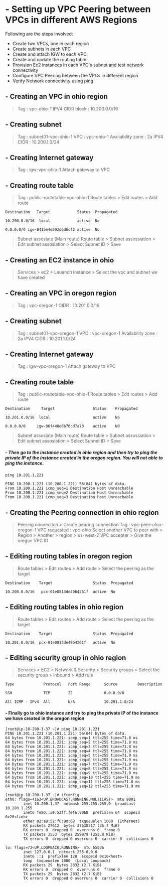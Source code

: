 
# - Setting up VPC Peering between VPCs in different AWS Regions

Following are the steps involved:

* Create two VPCs, one in each region
* Create subnets in each VPC
* Create and attach IGW to each VPC
* Create and update the routing table
* Provision Ec2 instances in each VPC's subnet and test network connectivity
* Configure VPC Peering between the VPCs in different region
* Verify Network connectivity using ping


## - Creating an VPC in ohio region

> Tag : vpc-ohio-1
> IPV4 CIDR block : 10.200.0.0/16

## - Creating subnet 

> Tag : subnet01-vpc-ohio-1
> VPC : vpc-ohio-1
> Availability zone : 2a
> IPV4 CIDR : 10.200.1.0/24

## - Creating Internet gateway

> Tag : igw-vpc-ohio-1
> Attach gateway to VPC

## - Creating route table

> Tag : public-routetable-vpc-ohio-1
> Route tables > Edit routes > Add route 
```
Destination   Target            Status  Propagated

10.200.0.0/16  local            active  No

0.0.0.0/0 igw-0415e4e592d6d6cf2	active  No
```
> Subnet assosiate (Main route)
Route table > Subnet assossiation > Edit subnet assosiation > Select Subnet ID > Save

## - Creating an EC2 instance in ohio
> Services > ec2 > Lauanch instance > Select the vpc and subnet we have created 

## - Creating an VPC in oregon region
> Tag : vpc-oregon-1
> CIDR : 10.201.0.0/16

## - Creating subnet 

> Tag : subnet01-vpc-oregon-1
> VPC : vpc-oregon-1
> Availability zone : 2a
> IPV4 CIDR : 10.201.1.0/24

## - Creating Internet gateway

> Tag : igw-vpc-oregon-1
> Attach gateway to VPC

## - Creating route table

> Tag : public-routetable-vpc-ohio-1
> Route tables > Edit routes > Add route 
```
Destination     Target                 Status    Propagated

10.201.0.0/16  local                   active    No
		
0.0.0.0/0     igw-06f448e6b76cd7a70    active    NO

```
> Subnet assosiate (Main route)
Route table > Subnet assossiation > Edit subnet assosiation > Select Subnet ID > Save

##### - Then go to the instance created in ohio region and then try to ping the private IP of the instance created in the oregon region. You will not able to ping the instance.

```
ping 10.201.1.221

PING 10.200.1.221 (10.200.1.221) 56(84) bytes of data.
From 10.200.1.221 icmp_seq=1 Destination Host Unreachable
From 10.200.1.221 icmp_seq=2 Destination Host Unreachable
From 10.200.1.221 icmp_seq=3 Destination Host Unreachable
```

## - Creating the Peering connection in ohio region
> Peering connection > Create pearing connection 
> Tag : vpc-peer-ohio-oregon-1
> VPC requested : vpc-ohio
> Select another VPC to peer with > Region > Another > region > us-west-2
> VPC accepter > Give the oregon VPC ID 

## - Editing routing tables in oregon region
> Route tables > Edit routes > Add route > Select the peering as the target
```
Destination    Target                  Status  Propagated

10.200.0.0/16   pcx-01e0813de49b4261f  active  No
```
## - Editing routing tables in ohio region
> Route tables > Edit routes > Add route > Select the peering as the target
```
Destination    Target                  Status  Propagated

10.201.0.0/16  pcx-01e0813de49b4261f   active  No
```
## - Editing security group in ohio region 
> Services > EC2 > Network & Security > Security groups > Select the security group > Inbound > Add rule
```
Type             Protocol   Port Range      Source         Description

SSH              TCP        22              0.0.0.0/0

All ICMP - IPv4  All        N/A             10.201.1.0/24
````
#### - Finally go to ohio instance and try to ping the private IP of the instance we have created in the oregon region 
````
[root@ip-10-200-1-37 ~]# ping 10.201.1.221
PING 10.201.1.221 (10.201.1.221) 56(84) bytes of data.
64 bytes from 10.201.1.221: icmp_seq=1 ttl=255 time=71.8 ms
64 bytes from 10.201.1.221: icmp_seq=2 ttl=255 time=71.8 ms
64 bytes from 10.201.1.221: icmp_seq=3 ttl=255 time=71.8 ms
64 bytes from 10.201.1.221: icmp_seq=4 ttl=255 time=71.8 ms
64 bytes from 10.201.1.221: icmp_seq=5 ttl=255 time=71.9 ms
64 bytes from 10.201.1.221: icmp_seq=6 ttl=255 time=71.9 ms
64 bytes from 10.201.1.221: icmp_seq=7 ttl=255 time=71.9 ms
64 bytes from 10.201.1.221: icmp_seq=8 ttl=255 time=71.8 ms
64 bytes from 10.201.1.221: icmp_seq=9 ttl=255 time=71.9 ms
64 bytes from 10.201.1.221: icmp_seq=10 ttl=255 time=71.9 ms
64 bytes from 10.201.1.221: icmp_seq=11 ttl=255 time=71.8 ms
64 bytes from 10.201.1.221: icmp_seq=12 ttl=255 time=71.9 ms

[root@ip-10-200-1-37 ~]# ifconfig
eth0: flags=4163<UP,BROADCAST,RUNNING,MULTICAST>  mtu 9001
        inet 10.200.1.37  netmask 255.255.255.0  broadcast 10.200.1.255
        inet6 fe80::a9:52ff:fef6:9068  prefixlen 64  scopeid 0x20<link>
        ether 02:a9:52:f6:90:68  txqueuelen 1000  (Ethernet)
        RX packets 27612  bytes 37538517 (35.7 MiB)
        RX errors 0  dropped 0  overruns 0  frame 0
        TX packets 3553  bytes 259979 (253.8 KiB)
        TX errors 0  dropped 0 overruns 0  carrier 0  collisions 0

lo: flags=73<UP,LOOPBACK,RUNNING>  mtu 65536
        inet 127.0.0.1  netmask 255.0.0.0
        inet6 ::1  prefixlen 128  scopeid 0x10<host>
        loop  txqueuelen 1000  (Local Loopback)
        RX packets 29  bytes 2832 (2.7 KiB)
        RX errors 0  dropped 0  overruns 0  frame 0
        TX packets 29  bytes 2832 (2.7 KiB)
        TX errors 0  dropped 0 overruns 0  carrier 0  collisions 0
````

 









